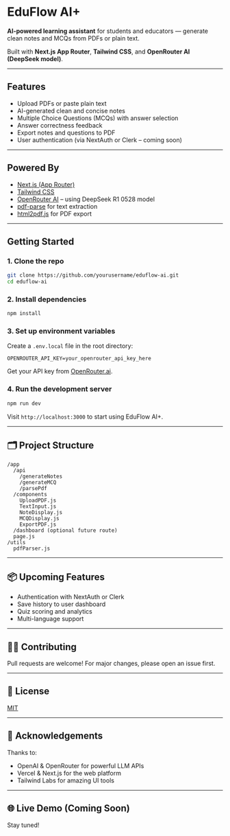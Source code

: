 

#  EduFlow AI+

**AI-powered learning assistant** for students and educators — generate clean notes and MCQs from PDFs or plain text.

Built with **Next.js App Router**, **Tailwind CSS**, and **OpenRouter AI (DeepSeek model)**.

---

##  Features

-  Upload PDFs or paste plain text
-  AI-generated clean and concise notes
-  Multiple Choice Questions (MCQs) with answer selection
-  Answer correctness feedback
-  Export notes and questions to PDF
-  User authentication (via NextAuth or Clerk – coming soon)

---

##  Powered By

- [Next.js (App Router)](https://nextjs.org/docs/app)
- [Tailwind CSS](https://tailwindcss.com/)
- [OpenRouter AI](https://openrouter.ai/) – using DeepSeek R1 0528 model
- [pdf-parse](https://www.npmjs.com/package/pdf-parse) for text extraction
- [html2pdf.js](https://www.npmjs.com/package/html2pdf.js) for PDF export

---

##  Getting Started

### 1. Clone the repo

```bash
git clone https://github.com/yourusername/eduflow-ai.git
cd eduflow-ai
````

### 2. Install dependencies

```bash
npm install
```

### 3. Set up environment variables

Create a `.env.local` file in the root directory:

```env
OPENROUTER_API_KEY=your_openrouter_api_key_here
```

Get your API key from [OpenRouter.ai](https://openrouter.ai/).

### 4. Run the development server

```bash
npm run dev
```

Visit `http://localhost:3000` to start using EduFlow AI+.

---

## 🗂️ Project Structure

```
/app
  /api
    /generateNotes
    /generateMCQ
    /parsePdf
  /components
    UploadPDF.js
    TextInput.js
    NoteDisplay.js
    MCQDisplay.js
    ExportPDF.js
  /dashboard (optional future route)
  page.js
/utils
  pdfParser.js
```

---

## 📦 Upcoming Features

*  Authentication with NextAuth or Clerk
*  Save history to user dashboard
*  Quiz scoring and analytics
*  Multi-language support

---

## 🧑‍💻 Contributing

Pull requests are welcome! For major changes, please open an issue first.

---

## 📄 License

[MIT](LICENSE)

---

## 🙌 Acknowledgements

Thanks to:

* OpenAI & OpenRouter for powerful LLM APIs
* Vercel & Next.js for the web platform
* Tailwind Labs for amazing UI tools

---

## 🌐 Live Demo (Coming Soon)

Stay tuned!

